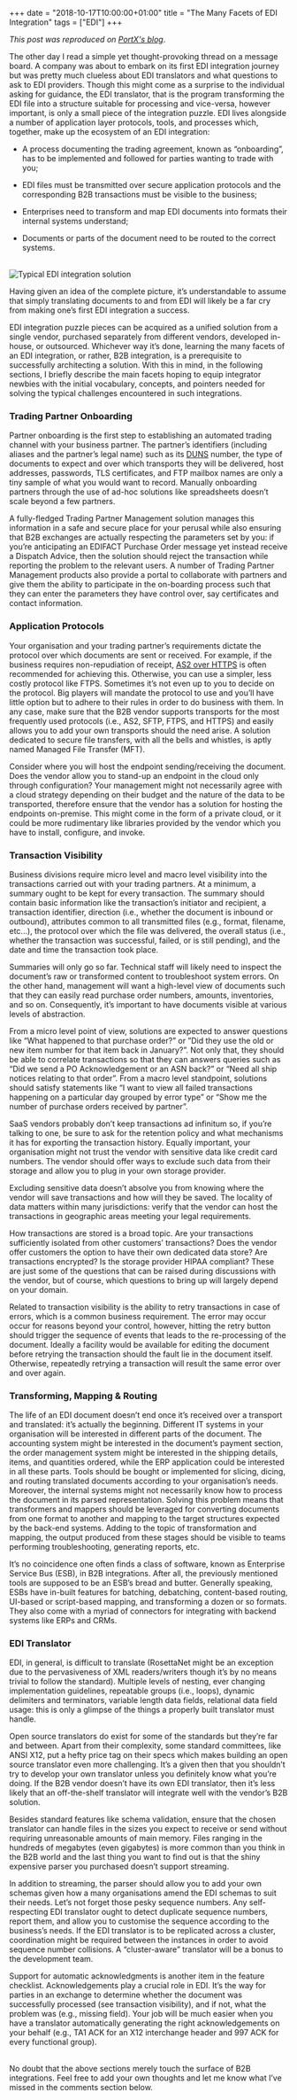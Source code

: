 +++
date = "2018-10-17T10:00:00+01:00"
title = "The Many Facets of EDI Integration"
tags = ["EDI"]
+++

*This post was reproduced on [PortX's blog](https://portx.io/the-many-facets-of-edi-integration/)*.

The other day I read a simple yet thought-provoking thread on a message board. A company was about to embark on its first EDI integration journey but was pretty much clueless about EDI translators and what questions to ask to EDI providers. Though this might come as a surprise to the individual asking for guidance, the EDI translator, that is the program transforming the EDI file into a structure suitable for processing and vice-versa, however important, is only a small piece of the integration puzzle. EDI lives alongside a number of application layer protocols, tools, and processes which, together, make up the ecosystem of an EDI integration:

* A process documenting the trading agreement, known as “onboarding”, has to be implemented and followed for parties wanting to trade with you;

* EDI files must be transmitted over secure application protocols and the corresponding B2B transactions must be visible to the business;

* Enterprises need to transform and map EDI documents into formats their internal systems understand;

* Documents or parts of the document need to be routed to the correct systems.
<br/><br/>
<img src="/images/the-many-facets-of-edi-integration.jpg" alt="Typical EDI integration solution"/>

Having given an idea of the complete picture, it’s understandable to assume that simply translating documents to and from EDI will likely be a far cry from making one’s first EDI integration a success.

EDI integration puzzle pieces can be acquired as a unified solution from a single vendor, purchased separately from different vendors, developed in-house, or outsourced. Whichever way it’s done, learning the many facets of an EDI integration, or rather, B2B integration, is a prerequisite to successfully architecting a solution. With this in mind, in the following sections, I briefly describe the main facets hoping to equip integrator newbies with the initial vocabulary, concepts, and pointers needed for solving the typical challenges encountered in such integrations.

### Trading Partner Onboarding

Partner onboarding is the first step to establishing an automated trading channel with your business partner. The partner’s identifiers (including aliases and the partner’s legal name) such as its [DUNS](https://www.dnb.com/duns-number.html) number, the type of documents to expect and over which transports they will be delivered, host addresses, passwords, TLS certificates, and FTP mailbox names are only a tiny sample of what you would want to record. Manually onboarding partners through the use of ad-hoc solutions like spreadsheets doesn’t scale beyond a few partners.

A fully-fledged Trading Partner Management solution manages this information in a safe and secure place for your perusal while also ensuring that B2B exchanges are actually respecting the parameters set by you: if you’re anticipating an EDIFACT Purchase Order message yet instead receive a Dispatch Advice, then the solution should reject the transaction while reporting the problem to the relevant users. A number of Trading Partner Management products also provide a portal to collaborate with partners and give them the ability to participate in the on-boarding process such that they can enter the parameters they have control over, say certificates and contact information.
<br/>
### Application Protocols

Your organisation and your trading partner’s requirements dictate the protocol over which documents are sent or received. For example, if the business requires non-repudiation of receipt, [AS2 over HTTPS](http://oncodesign.io/2015/05/15/a-primer-to-as2/) is often recommended for achieving this. Otherwise, you can use a simpler, less costly protocol like FTPS. Sometimes it’s not even up to you to decide on the protocol. Big players will mandate the protocol to use and you’ll have little option but to adhere to their rules in order to do business with them. In any case, make sure that the B2B vendor supports transports for the most frequently used protocols (i.e., AS2, SFTP, FTPS, and HTTPS) and easily allows you to add your own transports should the need arise. A solution dedicated to secure file transfers, with all the bells and whistles, is aptly named Managed File Transfer (MFT).

Consider where you will host the endpoint sending/receiving the document. Does the vendor allow you to stand-up an endpoint in the cloud only through configuration? Your management might not necessarily agree with a cloud strategy depending on their budget and the nature of the data to be transported, therefore ensure that the vendor has a solution for hosting the endpoints on-premise. This might come in the form of a private cloud, or it could be more rudimentary like libraries provided by the vendor which you have to install, configure, and invoke.
<br/>
### Transaction Visibility

Business divisions require micro level and macro level visibility into the transactions carried out with your trading partners. At a minimum, a summary ought to be kept for every transaction. The summary should contain basic information like the transaction’s initiator and recipient, a transaction identifier, direction (i.e., whether the document is inbound or outbound), attributes common to all transmitted files (e.g., format,  filename, etc...), the protocol over which the file was delivered, the overall status (i.e., whether the transaction was successful, failed, or is still pending), and the date and time the transaction took place.

Summaries will only go so far. Technical staff will likely need to inspect the document’s raw or transformed content to troubleshoot system errors. On the other hand, management will want a high-level view of documents such that they can easily read purchase order numbers, amounts, inventories, and so on. Consequently, it’s important to have documents visible at various levels of abstraction.

From a micro level point of view, solutions are expected to answer questions like “What happened to that purchase order?” or ”Did they use the old or new item number for that item back in January?”. Not only that, they should be able to correlate transactions so that they can answers queries such as “Did we send a PO Acknowledgement or an ASN back?” or “Need all ship notices relating to that order”. From a macro level standpoint, solutions should satisfy statements like “I want to view all failed transactions happening on a particular day grouped by error type” or “Show me the number of purchase orders received by partner”.

SaaS vendors probably don’t keep transactions ad infinitum so, if you’re talking to one, be sure to ask for the retention policy and what mechanisms it has for exporting the transaction history. Equally important, your organisation might not trust the vendor with sensitive data like credit card numbers. The vendor should offer ways to exclude such data from their storage and allow you to plug in your own storage provider.

Excluding sensitive data doesn’t absolve you from knowing where the vendor will save transactions and how will they be saved. The locality of data matters within many jurisdictions: verify that the vendor can host the transactions in geographic areas meeting your legal requirements.

How transactions are stored is a broad topic. Are your transactions sufficiently isolated from other customers’ transactions? Does the vendor offer customers the option to have their own dedicated data store? Are transactions encrypted? Is the storage provider HIPAA compliant? These are just some of the questions that can be raised during discussions with the vendor, but of course, which questions to bring up will largely depend on your domain.

Related to transaction visibility is the ability to retry transactions in case of errors, which is a common business requirement. The error may occur occur for reasons beyond your control, however, hitting the retry button should trigger the sequence of events that leads to the re-processing of the document. Ideally a facility would be available for editing the document before retrying the transaction should the fault lie in the document itself. Otherwise, repeatedly retrying a transaction will result the same error over and over again.
<br/>
### Transforming, Mapping & Routing

The life of an EDI document doesn’t end once it’s received over a transport and translated: it’s actually the beginning. Different IT systems in your organisation will be interested in different parts of the document. The accounting system might be interested in the document’s payment section, the order management system might be interested in the shipping details, items, and quantities ordered, while the ERP application could be interested in all these parts. Tools should be bought or implemented for slicing, dicing, and routing translated documents according to your organisation’s needs. Moreover, the internal systems might not necessarily know how to process the document in its parsed representation. Solving this problem means that transformers and mappers should be leveraged for converting documents from one format to another and mapping to the target structures expected by the back-end systems. Adding to the topic of transformation and mapping, the output produced from these stages should be visible to teams performing troubleshooting, generating reports, etc.

It’s no coincidence one often finds a class of software, known as Enterprise Service Bus (ESB), in B2B integrations. After all, the previously mentioned tools are supposed to be an ESB’s bread and butter. Generally speaking, ESBs have in-built features for batching, debatching, content-based routing, UI-based or script-based mapping, and transforming a dozen or so formats. They also come with a myriad of connectors for integrating with backend systems like ERPs and CRMs.
<br/>
### EDI Translator

EDI, in general, is difficult to translate (RosettaNet might be an exception due to the pervasiveness of XML readers/writers though it’s by no means trivial to follow the standard). Multiple levels of nesting, ever changing implementation guidelines, repeatable groups (i.e., loops), dynamic delimiters and terminators, variable length data fields, relational data field usage: this is only a glimpse of the things a properly built translator must handle.

Open source translators do exist for some of the standards but they’re far and between. Apart from their complexity, some standard committees, like ANSI X12, put a hefty price tag on their specs which makes building an open source translator even more challenging. It’s a given then that you shouldn’t try to develop your own translator unless you definitely know what you’re doing. If the B2B vendor doesn’t have its own EDI translator, then it’s less likely that an off-the-shelf translator will integrate well with the vendor’s B2B solution.

Besides standard features like schema validation, ensure that the chosen translator can handle files in the sizes you expect to receive or send without requiring unreasonable amounts of main memory. Files ranging in the hundreds of megabytes (even gigabytes) is more common than you think in the B2B world and the last thing you want to find out is that the shiny expensive parser you purchased doesn’t support streaming.

In addition to streaming, the parser should allow you to add your own schemas given how a many organisations amend the EDI schemas to suit their needs. Let’s not forget those pesky sequence numbers. Any self-respecting EDI translator ought to detect duplicate sequence numbers, report them, and allow you to customise the sequence according to the business’s needs. If the EDI translator is to be replicated across a cluster, coordination might be required between the instances in order to avoid sequence number collisions. A “cluster-aware” translator will be a bonus to the development team.

Support for automatic acknowledgments is another item in the feature checklist. Acknowledgements play a crucial role in EDI. It’s the way for parties in an exchange to determine whether the document was successfully processed (see transaction visibility), and if not, what the problem was (e.g., missing field). Your job will be much easier when you have a translator automatically generating the right acknowledgements on your behalf (e.g., TA1 ACK for an X12 interchange header and 997 ACK for every functional group).<br/><br/>


No doubt that the above sections merely touch the surface of B2B integrations. Feel free to add your own thoughts and let me know what I’ve missed in the comments section below.
